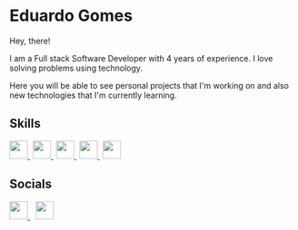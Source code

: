 # Eduardo Gomes

Hey, there!

I am a Full stack Software Developer with 4 years of experience. I love solving problems using technology.

Here you will be able to see personal projects that I'm working on and also new technologies that I'm currently learning.

## Skills
<p> 
  <a href="https://nodejs.org/en/" target="_blank" rel="noreferrer" style="margin-right: 5px">
    <img src="https://raw.githubusercontent.com/danielcranney/profileme-dev/main/public/icons/skills/nodejs-colored.svg" width="32" height="32" />
  </a>
  <a href="https://www.typescriptlang.org/" target="_blank" rel="noreferrer" style="margin-right: 5px">
    <img src="https://raw.githubusercontent.com/danielcranney/profileme-dev/main/public/icons/skills/typescript-colored.svg" width="32" height="32" />
  </a>
  <a href="https://www.javascript.com/" target="_blank" rel="noreferrer" style="margin-right: 5px">
    <img src="https://raw.githubusercontent.com/danielcranney/profileme-dev/main/public/icons/skills/javascript-colored.svg" width="32" height="32" />
  </a>
  <a href="https://www.postgresql.org/" target="_blank" rel="noreferrer" style="margin-right: 5px">
    <img src="https://raw.githubusercontent.com/danielcranney/profileme-dev/main/public/icons/skills/postgresql-colored.svg" width="32" height="32" />
  </a>
  <a href="https://www.mongodb.com/" target="_blank" rel="noreferrer" style="margin-right: 5px">
    <img src="https://raw.githubusercontent.com/danielcranney/profileme-dev/main/public/icons/skills/mongodb-colored.svg" width="32" height="32" />
  </a>
</p>

## Socials
<p> 
  <a href="https://www.linkedin.com/in/eduardogomesf" target="_blank" rel="noreferrer" style="margin-right: 10px">
    <img src="https://raw.githubusercontent.com/danielcranney/readme-generator/main/public/icons/socials/linkedin.svg" width="32" height="32" />
  </a> 
  <a href="https://stackoverflow.com/users/11420127/eduardo" target="_blank" rel="noreferrer" style="margin-right: 10px">
    <img src="https://raw.githubusercontent.com/danielcranney/readme-generator/main/public/icons/socials/stackoverflow.svg" width="32" height="32" />
  </a>
</p>



